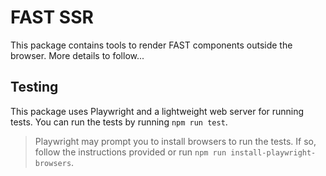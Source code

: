 # FAST SSR
This package contains tools to render FAST components outside the browser. More details to follow...

## Testing
This package uses Playwright and a lightweight web server for running tests. You can run the tests by running `npm run test`.

> Playwright may prompt you to install browsers to run the tests. If so, follow the instructions provided or run `npm run install-playwright-browsers`.
